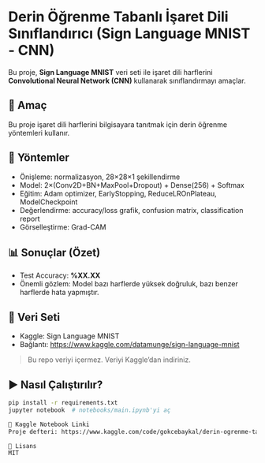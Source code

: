 # Derin Öğrenme Tabanlı İşaret Dili Sınıflandırıcı (Sign Language MNIST - CNN)

Bu proje, **Sign Language MNIST** veri seti ile işaret dili harflerini
**Convolutional Neural Network (CNN)** kullanarak sınıflandırmayı amaçlar.

## 🎯 Amaç
Bu proje işaret dili harflerini bilgisayara tanıtmak için derin öğrenme yöntemleri kullanır.

## 🧰 Yöntemler
- Önişleme: normalizasyon, 28×28×1 şekillendirme
- Model: 2×(Conv2D+BN+MaxPool+Dropout) + Dense(256) + Softmax
- Eğitim: Adam optimizer, EarlyStopping, ReduceLROnPlateau, ModelCheckpoint
- Değerlendirme: accuracy/loss grafik, confusion matrix, classification report
- Görselleştirme: Grad-CAM

## 📊 Sonuçlar (Özet)
- Test Accuracy: **%XX.XX**
- Önemli gözlem: Model bazı harflerde yüksek doğruluk, bazı benzer harflerde hata yapmıştır.

## 💾 Veri Seti
- Kaggle: Sign Language MNIST  
- Bağlantı: https://www.kaggle.com/datamunge/sign-language-mnist  
> Bu repo veriyi içermez. Veriyi Kaggle’dan indiriniz.

## ▶️ Nasıl Çalıştırılır?
```bash
pip install -r requirements.txt
jupyter notebook  # notebooks/main.ipynb'yi aç

🔗 Kaggle Notebook Linki
Proje defteri: https://www.kaggle.com/code/gokcebaykal/derin-ogrenme-tabanli-isaret-dili-siniflandirici

📜 Lisans
MIT